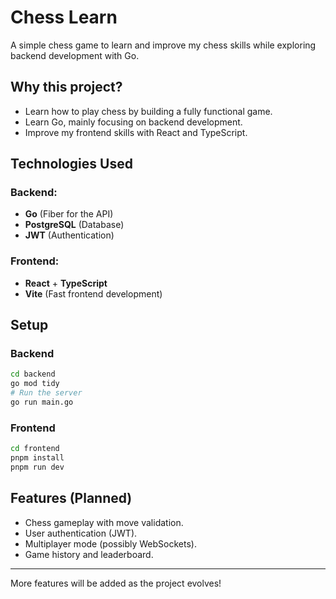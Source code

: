 # Chess Learn

A simple chess game to learn and improve my chess skills while exploring backend development with Go.

## Why this project?

- Learn how to play chess by building a fully functional game.
- Learn Go, mainly focusing on backend development.
- Improve my frontend skills with React and TypeScript.

## Technologies Used

### Backend:

- **Go** (Fiber for the API)
- **PostgreSQL** (Database)
- **JWT** (Authentication)

### Frontend:

- **React** + **TypeScript**
- **Vite** (Fast frontend development)

## Setup

### Backend

```sh
cd backend
go mod tidy
# Run the server
go run main.go
```

### Frontend

```sh
cd frontend
pnpm install
pnpm run dev
```

## Features (Planned)

- Chess gameplay with move validation.
- User authentication (JWT).
- Multiplayer mode (possibly WebSockets).
- Game history and leaderboard.

---

More features will be added as the project evolves!
